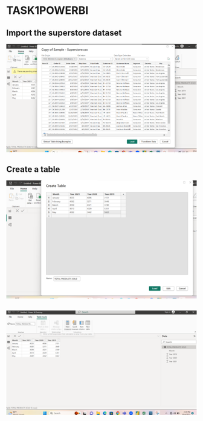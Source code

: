 # TASK1POWERBI
## Import the superstore dataset

![](SUPERSTOREDATAIMPORT.PNG)


## Create a table

![](TABLECREATION.PNG)

## 

![](TABLEVIEWOFNEWTABLE.PNG)
